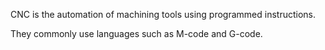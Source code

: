 CNC is the automation of machining tools using programmed instructions.

They commonly use languages such as M-code and G-code.